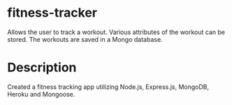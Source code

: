 # fitness-tracker

Allows the user to track a workout. Various attributes of the workout can be stored. The workouts are saved in a Mongo database.

# Description

Created a fitness tracking app utilizing Node.js, Express.js, MongoDB, Heroku and Mongoose.

